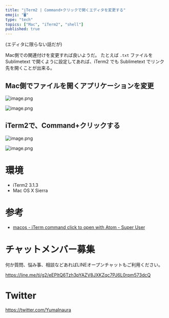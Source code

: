 ```yaml
---
title: "iTerm2 | Command+クリックで開くエディタを変更する"
emoji: "🖥"
type: "tech"
topics: ["Mac", "iTerm2", "shell"]
published: true
---
```


(エディタに限らない話だが)

Mac側での関連付けを変更すれば良いようだ。
たとえば `.txt` ファイルを Sublimetext で開くように設定してあれば、iTerm2 でも Sublimetext でリンク先を開くことが出来る。

## Mac側でファイルを開くアプリケーションを変更

![image.png](https://qiita-image-store.s3.amazonaws.com/0/89618/61c58f59-5ba5-224f-f98a-ee2f24218a44.png)

![image.png](https://qiita-image-store.s3.amazonaws.com/0/89618/508a9db4-0b8a-0dd2-51e2-74ee28a12df5.png)

## iTerm2で、Command+クリックする

![image.png](https://qiita-image-store.s3.amazonaws.com/0/89618/d703d7f9-43d7-55fa-c880-9b505fa0d094.png)

![image.png](https://qiita-image-store.s3.amazonaws.com/0/89618/0f365bb1-9fc1-3ffd-cc0a-7bebeecfc013.png)


# 環境

- iTerm2 3.1.3
- Mac OS X Sierra

# 参考

- [macos - iTerm command click to open with Atom - Super User](https://superuser.com/questions/987259/iterm-command-click-to-open-with-atom)









<!-- Update From Qiita API -->

# チャットメンバー募集


何か質問、悩み事、相談などあればLINEオープンチャットもご利用ください。

https://line.me/ti/g2/eEPltQ6Tzh3pYAZV8JXKZqc7PJ6L0rpm573dcQ





# Twitter


https://twitter.com/YumaInaura


<!-- Update From Qiita API -->


